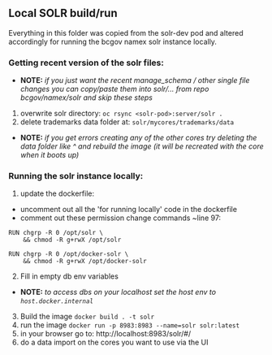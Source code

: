 ## Local SOLR build/run
Everything in this folder was copied from the solr-dev pod and altered accordingly for running the bcgov namex solr instance locally.

### Getting recent version of the solr files:
- **NOTE:** *if you just want the recent manage_schema / other single file changes you can copy/paste them into solr/... from repo bcgov/namex/solr and skip these steps*
1. overwrite solr directory: `oc rsync <solr-pod>:server/solr .`
2. delete trademarks data folder at: `solr/mycores/trademarks/data`
- **NOTE:** *if you get errors creating any of the other cores try deleting the data folder like ^ and rebuild the image (it will be recreated with the core when it boots up)*

### Running the solr instance locally:
1. update the dockerfile:
- uncomment out all the 'for running locally' code in the dockerfile
- comment out these permission change commands ~line 97:
```
RUN chgrp -R 0 /opt/solr \
    && chmod -R g+rwX /opt/solr

RUN chgrp -R 0 /opt/docker-solr \
    && chmod -R g+rwX /opt/docker-solr
```
2. Fill in empty db env variables
- **NOTE:** *to access dbs on your localhost set the host env to `host.docker.internal`*
3. Build the image `docker build . -t solr`
4. run the image `docker run -p 8983:8983 --name=solr solr:latest`
5. in your browser go to: http://localhost:8983/solr/#/
6. do a data import on the cores you want to use via the UI
